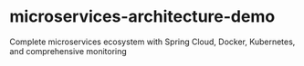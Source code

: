 # microservices-architecture-demo
Complete microservices ecosystem with Spring Cloud, Docker, Kubernetes, and comprehensive monitoring
